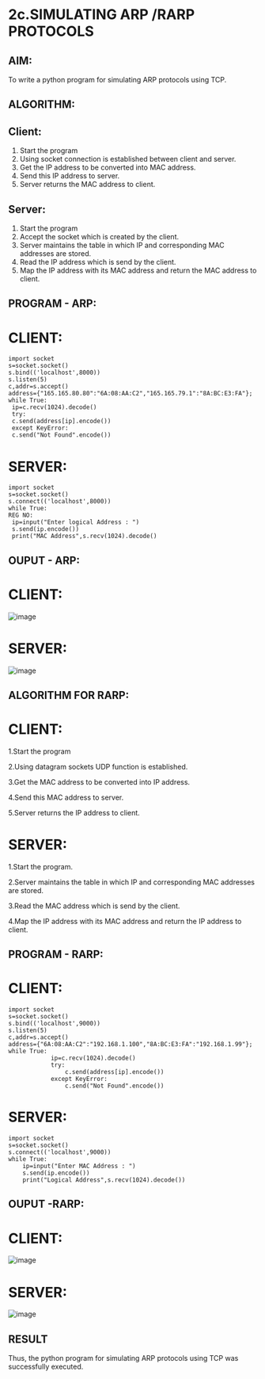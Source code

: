 # 2c.SIMULATING ARP /RARP PROTOCOLS
## AIM:
To write a python program for simulating ARP protocols using TCP.
## ALGORITHM:
## Client:
1. Start the program
2. Using socket connection is established between client and server.
3. Get the IP address to be converted into MAC address.
4. Send this IP address to server.
5. Server returns the MAC address to client.
## Server:
1. Start the program
2. Accept the socket which is created by the client.
3. Server maintains the table in which IP and corresponding MAC addresses are
stored.
4. Read the IP address which is send by the client.
5. Map the IP address with its MAC address and return the MAC address to client.

## PROGRAM - ARP:
# CLIENT:
```
import socket
s=socket.socket()
s.bind(('localhost',8000))
s.listen(5)
c,addr=s.accept()
address={"165.165.80.80":"6A:08:AA:C2","165.165.79.1":"8A:BC:E3:FA"};
while True:
 ip=c.recv(1024).decode()
 try:
 c.send(address[ip].encode())
 except KeyError:
 c.send("Not Found".encode())
```
# SERVER:
```
import socket
s=socket.socket()
s.connect(('localhost',8000))
while True:
REG NO:
 ip=input("Enter logical Address : ")
 s.send(ip.encode())
 print("MAC Address",s.recv(1024).decode()
```
## OUPUT - ARP:
# CLIENT:

![image](https://github.com/Hemanath08/2c.ARP_RARP_PROTOCOLS/assets/151807176/bcae5d31-cc9f-4bee-9a2b-26a7a883bbcf)
# SERVER:

![image](https://github.com/Hemanath08/2c.ARP_RARP_PROTOCOLS/assets/151807176/c44e3982-e91b-4dc9-a0f8-31141285af5f)

## ALGORITHM FOR RARP:
# CLIENT:
1.Start the program

2.Using datagram sockets UDP function is established.

3.Get the MAC address to be converted into IP address.

4.Send this MAC address to server.

5.Server returns the IP address to client.

# SERVER:
1.Start the program.

2.Server maintains the table in which IP and corresponding MAC addresses are stored.

3.Read the MAC address which is send by the client.

4.Map the IP address with its MAC address and return the IP address to client.

## PROGRAM - RARP:

# CLIENT:
```
import socket 
s=socket.socket() 
s.bind(('localhost',9000)) 
s.listen(5) 
c,addr=s.accept() 
address={"6A:08:AA:C2":"192.168.1.100","8A:BC:E3:FA":"192.168.1.99"}; 
while True: 
            ip=c.recv(1024).decode() 
            try: 
                c.send(address[ip].encode()) 
            except KeyError: 
                c.send("Not Found".encode())
```
# SERVER:
```
import socket 
s=socket.socket() 
s.connect(('localhost',9000)) 
while True: 
    ip=input("Enter MAC Address : ") 
    s.send(ip.encode()) 
    print("Logical Address",s.recv(1024).decode())
```

## OUPUT -RARP:
# CLIENT:
![image](https://github.com/Hemanath08/2c.ARP_RARP_PROTOCOLS/assets/151807176/b7dafb5e-5951-4a12-821b-daba670c7445)

# SERVER:

![image](https://github.com/Hemanath08/2c.ARP_RARP_PROTOCOLS/assets/151807176/b2396d01-49ca-45ac-a978-250c2c18fe8e)

## RESULT
Thus, the python program for simulating ARP protocols using TCP was successfully executed.
